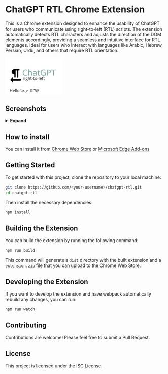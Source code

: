 # ChatGPT RTL Chrome Extension

This is a Chrome extension designed to enhance the usability of ChatGPT for users who communicate using right-to-left (RTL) scripts. The extension automatically detects RTL characters and adjusts the direction of the DOM elements accordingly, providing a seamless and intuitive interface for RTL languages. Ideal for users who interact with languages like Arabic, Hebrew, Persian, Urdu, and others that require RTL orientation.

<img src="./documentation/tile/Tile.png" alt="drawing" width="180"/>

## Screenshots

<details>
<summary> <strong>Expand</strong> </summary>

### Arabic
<img src="./documentation/screenshots/Arabic/text/Text.png" alt="drawing" width="640"/>

### Hebrew
<img src="./documentation/screenshots/Hebrew/text/Text.png" alt="drawing" width="640"/>

</details>

## How to install

You can install it from [Chrome Web Store](https://chrome.google.com/webstore/detail/chatgpt-rtl/nabcbpmmefiigmjpopfciegmlgihkofd) or [Microsoft Edge Add-ons](https://microsoftedge.microsoft.com/addons/detail/chatgpt-rtl/nanhglhndgcjhjcbfimjfopabdakdpmb)


## Getting Started

To get started with this project, clone the repository to your local machine:

```bash
git clone https://github.com/<your-username>/chatgpt-rtl.git
cd chatgpt-rtl
```

Then install the necessary dependencies:

```bash
npm install
```

## Building the Extension

You can build the extension by running the following command:

```bash
npm run build
```

This command will generate a `dist` directory with the built extension and a `extension.zip` file that you can upload to the Chrome Web Store.

## Developing the Extension

If you want to develop the extension and have webpack automatically rebuild any changes, you can run:

```bash
npm run watch
```

## Contributing

Contributions are welcome! Please feel free to submit a Pull Request.

## License

This project is licensed under the ISC License.
